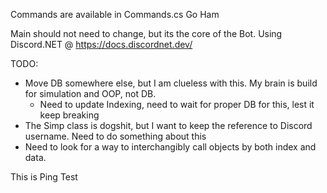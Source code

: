 Commands are available in Commands.cs
Go Ham

Main should not need to change, but its the core of the Bot.
Using Discord.NET @ https://docs.discordnet.dev/

TODO:
- Move DB somewhere else, but I am clueless with this. My brain is build for simulation and OOP, not DB.
  - Need to update Indexing, need to wait for proper DB for this, lest it keep breaking
- The Simp class is dogshit, but I want to keep the reference to Discord username. Need to do something about this
- Need to look for a way to interchangibly call objects by both index and data.

This is Ping Test